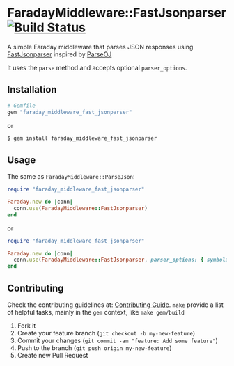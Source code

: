 # FaradayMiddleware::FastJsonparser [![Build Status](https://travis-ci.org/globo/faraday_middleware_fast_jsonparser.svg?branch=master)](https://travis-ci.org/globocom/faraday_middleware_fast_jsonparser)

A simple Faraday middleware that parses JSON responses using [FastJsonparser](https://github.com/anilmaurya/fast_jsonparser) inspired by [ParseOJ](https://github.com/7even/faraday_middleware-parse_oj)

It uses the `parse` method and accepts optional `parser_options`.

## Installation

``` ruby
# Gemfile
gem "faraday_middleware_fast_jsonparser"
```

or

``` bash
$ gem install faraday_middleware_fast_jsonparser
```

## Usage

The same as `FaradayMiddleware::ParseJson`:

``` ruby
require "faraday_middleware_fast_jsonparser"

Faraday.new do |conn|
  conn.use(FaradayMiddleware::FastJsonparser)
end
```

or

``` ruby
require "faraday_middleware_fast_jsonparser"

Faraday.new do |conn|
  conn.use(FaradayMiddleware::FastJsonparser, parser_options: { symbolize_keys: false })
end
```

## Contributing

Check the contributing guidelines at: [Contributing Guide](CONTRIBUTING.md).
`make` provide a list of helpful tasks, mainly in the `gem` context, like `make gem/build`

1. Fork it
2. Create your feature branch (`git checkout -b my-new-feature`)
3. Commit your changes (`git commit -am "feature: Add some feature"`)
4. Push to the branch (`git push origin my-new-feature`)
5. Create new Pull Request
